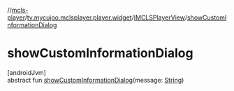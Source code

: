 //[mcls-player](../../../index.md)/[tv.mycujoo.mclsplayer.player.widget](../index.md)/[IMCLSPlayerView](index.md)/[showCustomInformationDialog](show-custom-information-dialog.md)

# showCustomInformationDialog

[androidJvm]\
abstract fun [showCustomInformationDialog](show-custom-information-dialog.md)(message: [String](https://kotlinlang.org/api/latest/jvm/stdlib/kotlin/-string/index.html))
